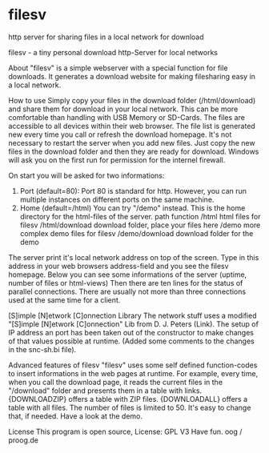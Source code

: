 # filesv
http server for sharing files in a local network for download

filesv - a tiny personal download http-Server for local networks

About
"filesv" is a simple webserver with a special function for file downloads. It generates a download website for making filesharing easy in a local network.

How to use
Simply copy your files in the download folder (/html/download) and share them for download in your local network. This can be more comfortable than handling with USB Memory or SD-Cards. The files are accessible to all devices within their web browser.
The file list is generated new every time you call or refresh the download homepage. It's not necessary to restart the server when you add new files. Just copy the new files in the download folder and then they are ready for download.
Windows will ask you on the first run for permission for the internel firewall.

On start you will be asked for two informations:
1) Port (default=80): Port 80 is standard for http. However, you can run multiple instances on different ports on the same machine.
2) Home (default=/html) You can try "/demo" instead. This is the home directory for the html-files of the server.
path			function
/html			html files for filesv
/html/download	download folder, place your files here
/demo			more complex demo files for filesv
/demo/download	download folder for the demo

The server print it's local network address on top of the screen. Type in this address in your web browsers address-field and you see the filesv homepage.
Below you can see some informations of the server (uptime, number of files or html-views)
Then there are ten lines for the status of parallel connections. There are usually not more than three connections used at the same time for a client.

[S]imple [N]etwork [C]onnection Library
The network stuff uses a modified "[S]imple [N]etwork [C]onnection" Lib from D. J. Peters (Link). The setup of IP address an port has been taken out of the constructor to make changes of that values possible at runtime. (Added some comments to the changes in the snc-sh.bi file).

Advanced features of filesv
"filesv" uses some self defined function-codes to insert informations in the web pages at runtime.
For example, every time, when you call the download page, it reads the current files in the "/download" folder and presents them in a table with links.
{DOWNLOADZIP} offers a table with ZIP files.
{DOWNLOADALL} offers a table with all files.
The number of files is limited to 50. It's easy to change that, if needed.
Have a look at the demo.

License
This program is open source, License: GPL V3
Have fun.
oog / proog.de
